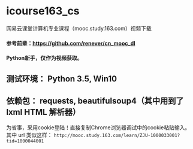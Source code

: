 # icourse163_cs
网易云课堂计算机专业课程（mooc.study.163.com）视频下载
#### 参考前辈：https://github.com/renever/cn_mooc_dl
#### Python新手，仅作为视频获取。

## 测试环境： Python 3.5, Win10
## 依赖包： requests, beautifulsoup4（其中用到了lxml HTML 解析器）

为省事，采用cookie登陆！直接复制Chrome浏览器调试中的cookie粘贴输入。
其中 url 类似这样： `http://mooc.study.163.com/learn/ZJU-1000033001?tid=1000044001`
